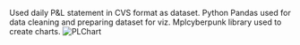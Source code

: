 Used daily P&L statement in CVS format as dataset.
Python Pandas used for data cleaning and preparing dataset for viz. 
Mplcyberpunk library used to create charts.
![PLChart](https://github.com/LiubouNY/Daily_Profit_Loss_Statement_Graph_Python/assets/144833718/61f17465-6e5f-42c9-8513-ff5c4ce68b57)
